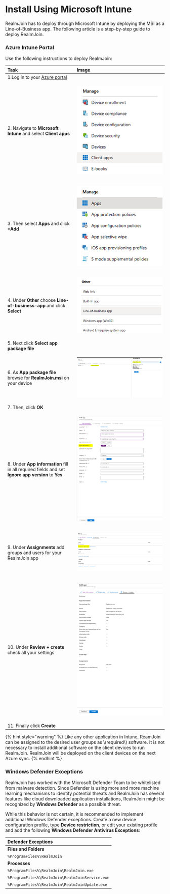# Install Using Microsoft Intune

RealmJoin has to deploy through Microsoft Intune by deploying the MSI as a Line-of-Business app. The following article is a step-by-step guide to deploy RealmJoin.  


### Azure Intune Portal

Use the following instructions to deploy RealmJoin:

<table>
  <thead>
    <tr>
      <th style="text-align:left">Task</th>
      <th style="text-align:left">Image</th>
    </tr>
  </thead>
  <tbody>
    <tr>
      <td style="text-align:left">1.Log in to your <a href="https://portal.azure.com/">Azure portal</a>
      </td>
      <td style="text-align:left">
        <p></p>
        <p></p>
      </td>
    </tr>
    <tr>
      <td style="text-align:left">2. Navigate to <b>Microsoft Intune </b>and select<b> Client apps</b>
      </td>
      <td style="text-align:left">
        <p></p>
        <p>
          <img src="../.gitbook/assets/install-rj-azure-portal1.png" alt/>
        </p>
      </td>
    </tr>
    <tr>
      <td style="text-align:left">3. Then select <b>Apps</b> and click <b>+Add</b>
      </td>
      <td style="text-align:left">
        <p></p>
        <p>
          <img src="../.gitbook/assets/install-rj-azure-portal2.png" alt/>
        </p>
        <p></p>
      </td>
    </tr>
    <tr>
      <td style="text-align:left">4. Under <b>Other</b> choose <b>Line-of-business-app </b>and click <b>Select</b>
      </td>
      <td style="text-align:left">
        <p></p>
        <p>
          <img src="../.gitbook/assets/install-rj-azure-portal3.png" alt/>
        </p>
      </td>
    </tr>
    <tr>
      <td style="text-align:left">5. Next click <b>Select app package file</b>
      </td>
      <td style="text-align:left"></td>
    </tr>
    <tr>
      <td style="text-align:left">6. As <b>App package file</b> browse for <b>RealmJoin.msi</b> on your device</td>
      <td
      style="text-align:left">
        <p></p>
        <p>
          <img src="../.gitbook/assets/install-rj-azure-portal4.png" alt/>
        </p>
        </td>
    </tr>
    <tr>
      <td style="text-align:left">7. Then, click <b>OK</b>
      </td>
      <td style="text-align:left"></td>
    </tr>
    <tr>
      <td style="text-align:left">8. Under <b>App information</b> fill in all required fields and set <b>Ignore app version</b> to <b>Yes</b>
      </td>
      <td style="text-align:left">
        <p></p>
        <p>
          <img src="../.gitbook/assets/install-rj-azure-portal5.png" alt/>
        </p>
      </td>
    </tr>
    <tr>
      <td style="text-align:left">9. Under <b>Assignments </b>add groups and users for your RealmJoin app</td>
      <td
      style="text-align:left">
        <p></p>
        <p>
          <img src="../.gitbook/assets/install-rj-azure-portal6.png" alt/>
        </p>
        </td>
    </tr>
    <tr>
      <td style="text-align:left">10. Under <b>Review + create</b> check all your settings</td>
      <td style="text-align:left">
        <p></p>
        <p>
          <img src="../.gitbook/assets/install-rj-azure-portal7.png" alt/>
        </p>
      </td>
    </tr>
    <tr>
      <td style="text-align:left">11. Finally click <b>Create</b>
      </td>
      <td style="text-align:left"></td>
    </tr>
  </tbody>
</table>{% hint style="warning" %}
Like any other application in Intune, ReamJoin can be assigned to the desired user groups as \(required\) software. It is not necessary to install additional software on the client devices to run RealmJoin. RealmJoin will be deployed on the client devices on the next Azure sync.
{% endhint %}

### Windows Defender Exceptions

RealmJoin has worked with the Microsoft Defender Team to be whitelisted from malware detection. Since Defender is using more and more machine learning mechanisms to identify potential threats and RealmJoin has several features like cloud downloaded application installations, RealmJoin might be recognized by **Windows Defender** as a possible threat. 

While this behavior is not certain, it is recommended to implement additional Windows Defender exceptions. Create a new device configuration profile, type **Device restriction**, or edit your existing profile and add the following **Windows Defender Antivirus Exceptions**:

| Defender Exceptions |
| :--- |
| **Files and Folders** |
| `%ProgramFiles%\RealmJoin` |
| **Processes** |
| `%ProgramFiles%\RealmJoin\RealmJoin.exe`  |
| `%ProgramFiles%\RealmJoin\RealmJoinService.exe`  |
| `%ProgramFiles%\RealmJoin\RealmJoinUpdate.exe` |

